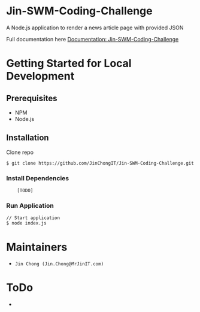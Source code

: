 # Jin-SWM-Coding-Challenge

A Node.js application to render a news article page with provided JSON

Full documentation here [Documentation: Jin-SWM-Coding-Challenge](https://docs.google.com/document/d/1lFjd78ZBSuAuxywzAGThZcK9NmWLTK-q8zuIDYYdmKM)

# Getting Started for Local Development

## Prerequisites

- NPM
- Node.js

## Installation

Clone repo
```
$ git clone https://github.com/JinChongIT/Jin-SWM-Coding-Challenge.git
```

### Install Dependencies

```
    [TODO]
```

### Run Application
```
// Start application 
$ node index.js
```

# Maintainers
* `Jin Chong (Jin.Chong@MrJinIT.com)`

# ToDo

- 
